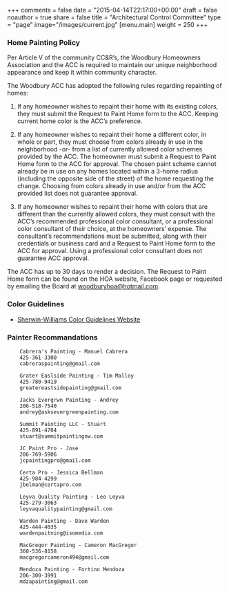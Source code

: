 +++
comments = false
date = "2015-04-14T22:17:00+00:00"
draft = false
noauthor = true
share = false
title = "Architectural Control Committee"
type = "page"
image="/images/current.jpg"
[menu.main]
weight = 250
+++

### Home Painting Policy
Per Article V of the community CC&R’s, the Woodbury Homeowners Association and the ACC is required to maintain our unique neighborhood appearance and keep it within community character.

The Woodbury ACC has adopted the following rules regarding repainting of homes:

1. If any homeowner wishes to repaint their home with its existing colors, they must submit the Request to Paint Home form to the ACC. Keeping current home color is the ACC’s preference.

2. If any homeowner wishes to repaint their home a different color, in whole or part, they must choose from colors already in use in the neighborhood -or- from a list of currently allowed color schemes provided by the ACC. The homeowner must submit a Request to Paint Home form to the ACC for approval. The chosen paint scheme cannot already be in use on any homes located within a 3-home radius (including the opposite side of the street) of the home requesting the change. Choosing from colors already in use and/or from the ACC provided list does not guarantee approval.

3. If any homeowner wishes to repaint their home with colors that are different than the currently allowed colors, they must consult with the ACC’s recommended professional color consultant, or a professional color consultant of their choice, at the homeowners’ expense. The consultant’s recommendations must be submitted, along with their credentials or business card and a Request to Paint Home form to the ACC for approval. Using a professional color consultant does not guarantee ACC approval.

The ACC has up to 30 days to render a decision. The Request to Paint Home form can be found on the HOA website, Facebook page or requested by emailing the Board at [woodburyhoa@hotmail.com](mailto:woodburyhoa@hotmail.com).

### Color Guidelines

* [Sherwin-Williams Color Guidelines Website](https://www.sherwin-williams.com/homeowners/color/find-and-explore-colors/hoa/woodinville/wa/woodbury-and-stratford-hoa/)


### Painter Recommandations

```
    Cabrera's Painting - Manuel Cabrera
    425-361-3300
    cabreraspainting@gmail.com
```

```
    Grater Easlside Painting - Tim Malloy
    425-780-9419
    greatereastsidepainting@gmail.com
```

```
    Jacks Evergrwn Painting - Andrey
    206-518-7540
    andrey@asksevergreenpainting.com
```

```
    Summit Painting LLC - Stuart
    425-891-4704
    stuart@summitpaintingnw.com
```

```
    JC Paint Pro - Jose
    206-769-5906
    jcpaintingpro@gmail.com
```

```
    Certa Pro - Jessica Bellman
    425-984-4299
    jbelman@certapro.com
```

```
    Leyva Quality Painting - Leo Leyva
    425-279-3063
    leyvaqualitypainting@gmail.com
```

```
    Warden Painting - Dave Warden
    425-444-4035
    wardenpaitning@isomedia.com
```

```
    MacGregor Painting - Cameron MacGregor
    360-536-8158
    macgregorcameron494@gmail.com
```

```
    Mendoza Painting - Fortino Mendoza
    206-300-3991
    mdzapainting@gmail.com
```
